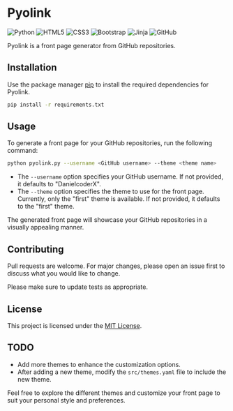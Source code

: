 # Pyolink

![Python](https://img.shields.io/badge/python-3.6%2B-3670A0?style=for-the-badge&logo=python&logoColor=ffdd54)
![HTML5](https://img.shields.io/badge/html5-%23E34F26.svg?style=for-the-badge&logo=html5&logoColor=white)
![CSS3](https://img.shields.io/badge/css3-%231572B6.svg?style=for-the-badge&logo=css3&logoColor=white)
![Bootstrap](https://img.shields.io/badge/bootstrap-%23563D7C.svg?style=for-the-badge&logo=bootstrap&logoColor=white)
![Jinja](https://img.shields.io/badge/jinja-%23FFFFFF.svg?style=for-the-badge&logo=jinja&logoColor=black)
![GitHub](https://img.shields.io/badge/github-%23121011.svg?style=for-the-badge&logo=github&logoColor=white)

Pyolink is a front page generator from GitHub repositories.

## Installation

Use the package manager [pip](https://pip.pypa.io/en/stable/) to install the required dependencies for Pyolink.

```bash
pip install -r requirements.txt
```

## Usage

To generate a front page for your GitHub repositories, run the following command:

```bash
python pyolink.py --username <GitHub username> --theme <theme name>
```

- The `--username` option specifies your GitHub username. If not provided, it defaults to "DanielcoderX".
- The `--theme` option specifies the theme to use for the front page. Currently, only the "first" theme is available. If not provided, it defaults to the "first" theme.

The generated front page will showcase your GitHub repositories in a visually appealing manner.

## Contributing

Pull requests are welcome. For major changes, please open an issue first to discuss what you would like to change.

Please make sure to update tests as appropriate.

## License

This project is licensed under the [MIT License](https://choosealicense.com/licenses/mit/).

## TODO

- Add more themes to enhance the customization options.
- After adding a new theme, modify the `src/themes.yaml` file to include the new theme.

Feel free to explore the different themes and customize your front page to suit your personal style and preferences.